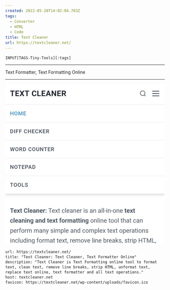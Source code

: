 ```yaml
---
created: 2022-05-20T14:02:04.783Z
tags: 
  - Converter
  - HTML
  - Code
title: Text Cleaner
url: https://textcleaner.net/
---
```

```meta-bind
INPUT[TAGS-Tiny-Tools][:tags]
```

___
Text Formatter, Text Formatting Online
___

![](_attachments/text-cleaner.jpg)

```cardlink
url: https://textcleaner.net/
title: "Text Cleaner: Text Cleaner, Text Formatter Online"
description: "Text Cleaner is Text Formatting online tool to format text, clean text, remove line breaks, strip HTML, unformat text, replace text online, text formatter and all text operations."
host: textcleaner.net
favicon: https://textcleaner.net/wp-content/uploads/favicon.ico
```
